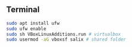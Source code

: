 ## Terminal
```bash
sudo apt install ufw
sudo ufw enable
sudo sh VBoxLinuxAdditions.run # virtualbox
sudo usermod -aG vboxsf salix # shared folder
```

